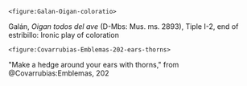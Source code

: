 <!--- Chapter 2 -->

`<figure:Galan-Oigan-coloratio>` 

Galán, *Oigan todos del ave* (D-Mbs: Mus. ms.  2893), Tiple I-2, end of
estribillo: Ironic play of coloration


`<figure:Covarrubias-Emblemas-202-ears-thorns>`

"Make a hedge around your ears with thorns," from @Covarrubias:Emblemas, 202
